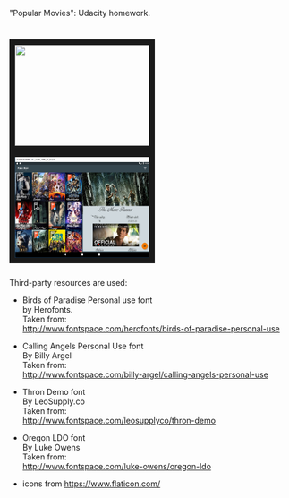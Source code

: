 "Popular Movies": Udacity homework.

<a href="https://www.youtube.com/watch?v=5ptnThLNyNA" target="_blank"><img src="http://img.youtube.com/vi/5ptnThLNyNA/0.jpg" width="240" height="180" border="10"/></a>
<br>
<img src="/meta/image.png" width="240" height="180" border="10"/>
=================================
Third-party resources are used:

* Birds of Paradise Personal use font<br>
by Herofonts.<br>
Taken from:<br>
http://www.fontspace.com/herofonts/birds-of-paradise-personal-use

* Calling Angels Personal Use font<br>
By Billy Argel<br>
Taken from:<br>
http://www.fontspace.com/billy-argel/calling-angels-personal-use

*  Thron Demo font<br>
By LeoSupply.co<br>
Taken from:<br>
http://www.fontspace.com/leosupplyco/thron-demo 

*   Oregon LDO font<br>
By Luke Owens<br>
Taken from:<br>
http://www.fontspace.com/luke-owens/oregon-ldo

* icons from https://www.flaticon.com/
